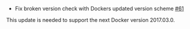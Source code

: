 - Fix broken version check with Dockers updated version scheme [#61](https://github.com/marcuslonnberg/sbt-docker/issues/61)

This update is needed to support the next Docker version 2017.03.0.
